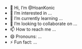 - 👋 Hi, I’m @HoanKonic
- 👀 I’m interested in ...
- 🌱 I’m currently learning ...
- 💞️ I’m looking to collaborate on ...
- 📫 How to reach me ...
- 😄 Pronouns: ...
- ⚡ Fun fact: ...

<!---
HoanKonic/HoanKonic is a ✨ special ✨ repository because its `README.md` (this file) appears on your GitHub profile.
You can click the Preview link to take a look at your changes.
--->
